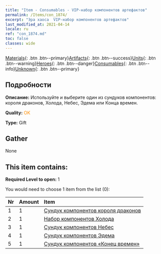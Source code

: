 ```yaml
---
title: "Item - Consumables - VIP-набор компонентов артефактов"
permalink: /Items/con_1874/
excerpt: "Эра хаоса  VIP-набор компонентов артефактов"
last_modified_at: 2021-04-14
locale: ru
ref: "con_1874.md"
toc: false
classes: wide
---
```

 [Materials](/ru/Items/){: .btn .btn--primary}[Artifacts](/ru/Items/Artifacts/){: .btn .btn--success}[Units](/ru/Items/Units/){: .btn .btn--warning}[Heroes](/ru/Items/Heroes/){: .btn .btn--danger}[Consumables](/ru/Items/Consumables/){: .btn .btn--info}[Unknown](/ru/Items/Unknown/){: .btn .btn--primary}

## Подробности
 **Описание:** Используйте и выберите один из сундуков компонентов: короля драконов, Холода, Небес, Эдема или Конца времен.

 **Quality:** <span style="color: #FF8C00">OK</span>

 **Type:** Gift

## Gather

  None

## This item contains:

 **Required Level to open:** 1

 You would need to choose 1 item from the list (0):

  | Nr | Amount |     Item    |
  |:---|:-------|:------------|
  | 1 | 1 | [Сундук компонентов короля драконов](/ru/Items/con_1348/) | 
  | 2 | 1 | [Набор компонентов Холода](/ru/Items/con_1352/) | 
  | 3 | 1 | [Сундук компонентов Небес](/ru/Items/con_1354/) | 
  | 4 | 1 | [Сундук компонентов Эдема](/ru/Items/con_1864/) | 
  | 5 | 1 | [Сундук компонентов «Конец времен»](/ru/Items/con_1360/) | 
